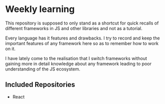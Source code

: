 # Weekly learning

This repository is supposed to only stand as a shortcut for quick recalls of different frameworks in JS and other libraries and not as a tutorial.

Every language has it features and drawbacks. I try to record and keep the important features of any framework here so as to remember how to work on it.

I have lately come to the realisation that I switch frameworks without gaining more in detail knowledge about any framework leading to poor understanding of the JS ecosystem.

## Included Repositories
- React
